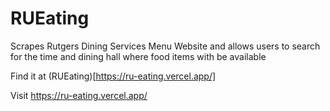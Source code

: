 # RUEating

Scrapes Rutgers Dining Services Menu Website and allows users to search for the time and dining hall where food items with be available

Find it at (RUEating)[https://ru-eating.vercel.app/]

Visit https://ru-eating.vercel.app/

